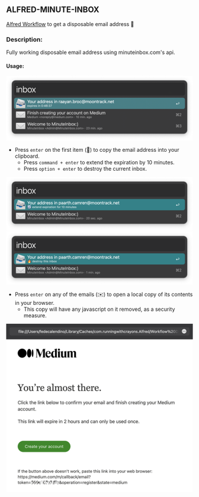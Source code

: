 ## ALFRED-MINUTE-INBOX

[Alfred Workflow](https://www.alfredapp.com/workflows/) to get a disposable email address 📨️


### Description:

Fully working disposable email address using minuteinbox.com's api. 


#### Usage:

![usage](screenshots/usage.png)


* Press `enter` on the first item (📨) to copy the email address into your clipboard.
  * Press `command + enter` to extend the expiration by 10 minutes.
  * Press `option + enter` to destroy the current inbox.


![extend](screenshots/extend.png)
![destroy](screenshots/destroy.png)


* Press `enter` on any of the emails (✉️) to open a local copy of its contents in your browser.
  * This copy will have any javascript on it removed, as a security measure.

![browser](screenshots/browser.png)

